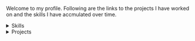 Welcome to my profile. Following are the links to the projects I have worked on and the skills I have accmulated over time.

<details>
<summary> Skills </summary>

[Organizational](https://github.com/VivekChugh/profille/blob/main/skills_organizational.md) : Organizational and Technical leadership Skills.

[Programming](https://github.com/VivekChugh/profille/blob/main/skills_programming.md) : Efficient programming skills.

[Communication](https://github.com/VivekChugh/profille/blob/main/skills_communication.md) : Communication skills

</details>

<details>
<summary>Projects </summary>

[OTA_Bootloader](https://github.com/VivekChugh/profille/blob/main/project_OTA_BL.md) : OTA enabled bootloader, A bootloader that can be updated OTA.
  
[ECU_communication_MQTT](https://github.com/VivekChugh/profille/blob/main/project_MQTT.md) : Inter-ECU communication system based on MQTT. 

[Connectivity Manager](https://github.com/VivekChugh/profille/blob/main/project_Networking_CM.md) : Software module responsible for setting up in-car networking infrastructure and in providing internet access to applications in secure and efficient way. 

<details>
<summary>Projects : GUI unsing QT</summary>
    
[Sersor_Output_Visualizer](https://github.com/VivekChugh/profille/blob/main/project_QT_visualizer.md) : Display output of different Car sensors like Lidar, Camera etc. on a unified window.

[Mapping](https://github.com/VivekChugh/profille/blob/main/project_QT_mapping.md) : Display newly detected landmarks on a map with respect to current location.

[Diagnostics_Dashboard](https://github.com/VivekChugh/profille/blob/main/project_QT_diaganotics.md) : Display variety of vehicle functions based on collected diagnostics data.

</details>
  
</details>


